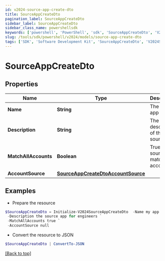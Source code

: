 ```yaml
---
id: v2024-source-app-create-dto
title: SourceAppCreateDto
pagination_label: SourceAppCreateDto
sidebar_label: SourceAppCreateDto
sidebar_class_name: powershellsdk
keywords: ['powershell', 'PowerShell', 'sdk', 'SourceAppCreateDto', 'V2024SourceAppCreateDto'] 
slug: /tools/sdk/powershell/v2024/models/source-app-create-dto
tags: ['SDK', 'Software Development Kit', 'SourceAppCreateDto', 'V2024SourceAppCreateDto']
---
```



# SourceAppCreateDto

## Properties

Name | Type | Description | Notes
------------ | ------------- | ------------- | -------------
**Name** | **String** | The source app name | [required]
**Description** | **String** | The description of the source app | [required]
**MatchAllAccounts** | **Boolean** | True if the source app match all accounts | [optional] [default to $false]
**AccountSource** | [**SourceAppCreateDtoAccountSource**](source-app-create-dto-account-source) |  | [required]

## Examples

- Prepare the resource
```powershell
$SourceAppCreateDto = Initialize-V2024SourceAppCreateDto  -Name my app `
 -Description the source app for engineers `
 -MatchAllAccounts true `
 -AccountSource null
```

- Convert the resource to JSON
```powershell
$SourceAppCreateDto | ConvertTo-JSON
```


[[Back to top]](#) 

